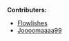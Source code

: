 **Contributers:**
 - [Flowlishes](https://github.com/Flowlishes)
 - [Joooomaaaa99](https://github.com/joooomaaaa99)
